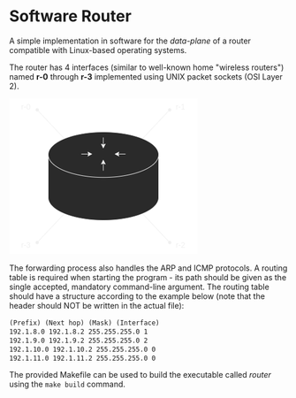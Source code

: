 # Software Router

A simple implementation in software for the *data-plane* of a router compatible
with Linux-based operating systems.

The router has 4 interfaces (similar to well-known home "wireless routers") named
**r-0** through **r-3** implemented using UNIX packet sockets (OSI Layer 2).

![](./docs/router.png)

The forwarding process also handles the ARP and ICMP protocols. A
routing table is required when starting the program - its path should be given
as the single accepted, mandatory command-line argument.
The routing table should have a structure according to the example below (note
that the header should NOT be written in the actual file):

```
(Prefix) (Next hop) (Mask) (Interface)
192.1.8.0 192.1.8.2 255.255.255.0 1
192.1.9.0 192.1.9.2 255.255.255.0 2
192.1.10.0 192.1.10.2 255.255.255.0 0
192.1.11.0 192.1.11.2 255.255.255.0 0
```

The provided Makefile can be used to build the executable called *router* using
the `make build` command. 
